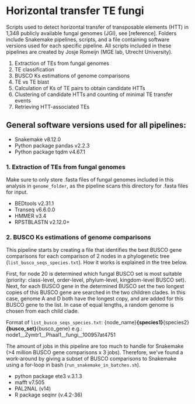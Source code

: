 # Horizontal transfer TE fungi
Scripts used to detect horizontal transfer of transposable elements (HTT) in 1,348 publicly available fungal genomes (JGI), see [reference]. Folders include Snakemake pipelines, scripts, and a file containing software versions used for each specific pipeline. All scripts included in these pipelines are created by Josje Romeijn (MGE lab, Utrecht University). 

1. Extraction of TEs from fungal genomes 
2. TE classification 
3. BUSCO Ks estimations of genome comparisons
4. TE vs TE blast
5. Calculation of Ks of TE pairs to obtain candidate HTTs 
6. Clustering of candidate HTTs and counting of minimal TE transfer events 
7. Retrieving HTT-associated TEs

## General software versions used for all pipelines: 
- Snakemake v8.12.0
- Python package pandas v2.2.3
- Python package tqdm v4.67.1

### 1. Extraction of TEs from fungal genomes
Make sure to only store .fasta files of fungal genomes included in this analysis in `genome_folder`, as the pipeline scans this directory for .fasta files for input. 
- BEDtools v2.31.1
- Transeq v6.6.0.0
- HMMER v3.4
- RPSTBLASTN v2.12.0+

### 2. BUSCO Ks estimations of genome comparisons
This pipeline starts by creating a file that identifies the best BUSCO gene comparisons for each comparison of 2 nodes in a phylogenetic tree (`list_busco_seqs_species.txt`). How it works is explained in the tree below. 

First, for node 20 is determined which fungal BUSCO set is most suitable (priority: class-level, order-level, phylum-level, kingdom-level BUSCO set). Next, for each BUSCO gene in the determined BUSCO set the two longest copies of this BUSCO gene are searched in the two children clades. In this case, genome A and D both have the longest copy, and are added for this BUSCO gene to the list. In case of equal lengths, a random genome is chosen from each child clade.

Format of `list_busco_seqs_species.txt`:
{node_name}__{species1}__{species2}__{busco_set}__{busco_gene}
e.g.:
node1__Zymtr1__Phaal1__fungi__100957at4751

The amount of jobs in this pipeline are too much to handle for Snakemake (>4 million BUSCO gene comparisons x 3 jobs). Therefore, we've found a work-around by giving a subset of BUSCO comparisons to Snakemake using a for-loop in bash (`run_snakemake_in_batches.sh`). 
- python package ete3 v.3.1.3
- mafft v7.505
- PAL2NAL (v14)
- R package seqinr (v.4.2-36)
